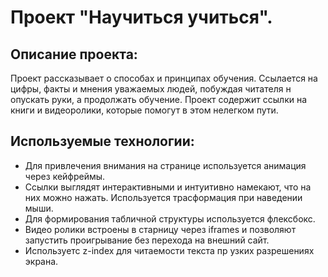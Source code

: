 # **Проект "Научиться учиться".**

## **Описание проекта:**
Проект рассказывает о способах и принципах обучения. Ссылается на цифры, факты и мнения уважаемых людей, побуждая читателя н опускать руки, а продолжать обучение. Проект содержит ссылки на книги и видеоролики, которые помогут в этом нелегком пути.

## **Используемые технологии:**
* Для привлечения внимания на странице используется анимация через кейфреймы.
* Ссылки выглядят интерактивными и интуитивно намекают, что на них можно нажать. Используется трасформация при наведении мыши.
* Для формирования табличной структуры используется флексбокс.
* Видео ролики встроены в старницу через iframes и позволяют запустить проигрывание без перехода на внешний сайт.
* Используетс z-index для читаемости текста пр узких разрешениях экрана.

